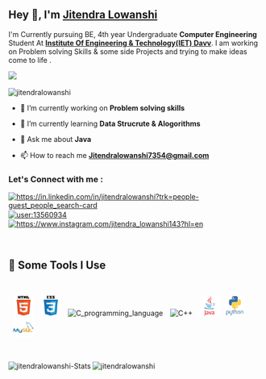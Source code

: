 <h2>Hey 👋, I'm <a href="https://github.com/jitendralowanshi" Style="none">Jitendra Lowanshi</a></h2>
<p>
I'm Currently pursuing BE, 4th year Undergraduate <strong>Computer Engineering</strong> Student At <strong><a href="https://www.ietdavv.edu.in/">Institute Of Engineering & Technology(IET) Davv</a></strong>.        I am working on Problem solving Skills & some side Projects and trying to make ideas come to life .
</p>

<a href="jitendralowanshi7354@gmnail.com"><img src="https://img.shields.io/badge/-@jitendralowanshi7354@gmail.com-D14836?style=flat-square&amp;&logo=gmail&logoColor=black"></a>&nbsp;
<p align="left"> <img src="https://komarev.com/ghpvc/?username=jitendralowanshi&label=Profile%20views&color=0e75b6&style=flat" alt="jitendralowanshi"/></p>


- 🔭 I’m currently working on **Problem solving skills**

- 🌱 I’m currently learning **Data Strucrute & Alogorithms**

- 💬 Ask me about **Java**

- 📫 How to reach me **Jitendralowanshi7354@gmail.com**
<p>   
<h3 align="left" style="bolder">Let's Connect with me :</h3>
<p align="left">
<a href="https://linkedin.com/in/jitendralowanshi?trk=people-guest_people_search-card" target="blank"><img align="center" src="https://raw.githubusercontent.com/rahuldkjain/github-profile-readme-generator/master/src/images/icons/Social/linked-in-alt.svg" alt="https://in.linkedin.com/in/jitendralowanshi?trk=people-guest_people_search-card" height="30" width="40" /></a>
<a href="https://stackoverflow.com/users/user:13560934" target="blank"><img align="center" src="https://raw.githubusercontent.com/rahuldkjain/github-profile-readme-generator/master/src/images/icons/Social/stack-overflow.svg" alt="user:13560934" height="30" width="40" /></a> 
<a href="https://instagram.com/jitendra_lowanshi143?hl=en" target="blank"><img align="center" src="https://raw.githubusercontent.com/rahuldkjain/github-profile-readme-generator/master/src/images/icons/Social/instagram.svg" alt="https://www.instagram.com/jitendra_lowanshi143?hl=en" height="30" width="40" /></a>
  
<!-- <a href="https://www.linkedin.com/in/jitendralowanshi"><img src="https://img.shields.io/badge/-@linkedin.com/in/jitendralowanshi-0077B5?style=flat-square&amp;labelColor=0077B5&amp;logo=LinkedIn&amp;link=https://www.linkedin.com/in/anuragpal02/" alt="LinkedIn Badge"></a>&nbsp;

<a href = "https://instagram.com/jitendra_lowanshi143"><img src="https://img.shields.io/badge/-@jitendra_lowanshi143-E4405F?style=flat-square&amp;&logo=instagram&logoColor=white"/></a>&nbsp;  -->
</p>&nbsp; &nbsp;
<br />
</p>
<h2>🚀 Some Tools I Use</h2>
<br />
<p align="left" heigt="30px">
<img src="https://raw.githubusercontent.com/devicons/devicon/master/icons/html5/html5-original-wordmark.svg" alt="HTML5" width="40" height="40" style="margin-left: 10px;" /> 
<img src="https://raw.githubusercontent.com/devicons/devicon/master/icons/css3/css3-original-wordmark.svg" alt="CSS3" width="40" height="40" style="margin-left: 10px;" />
<img src="https://upload.wikimedia.org/wikipedia/commons/1/18/C_Programming_Language.svg" alt="C_programming_language" width="35" height="35" style="margin-left: 10px;" />
<img src="https://upload.wikimedia.org/wikipedia/commons/3/32/C%2B%2B_logo.png" alt="C++" width="35" height="35" style="margin-left: 10px;" /> 
<img src="https://raw.githubusercontent.com/devicons/devicon/master/icons/java/java-original-wordmark.svg" alt="java" width="40" height="40" style="margin-left: 10px;" /><img src="https://raw.githubusercontent.com/devicons/devicon/master/icons/python/python-original-wordmark.svg" alt="python" width="40" height="40" style="margin-left:10px;" />
<img src="https://raw.githubusercontent.com/devicons/devicon/master/icons/mysql/mysql-original-wordmark.svg" alt="mysql" width="40" height="40" style="margin-left: 10px;" />
<!-- <img src="https://raw.githubusercontent.com/devicons/devicon/master/icons/mongodb/mongodb-original.svg" alt="mongodb" width="40" height="40" style="margin-left: 10px;" /> -->
<!-- <img src="https://raw.githubusercontent.com/devicons/devicon/master/icons/react/react-original-wordmark.svg" alt="react" width="40" height="40" />  -->
</p>
<br/>
<center> 
<p align="left"> 
  
<img src="https://github-readme-stats.vercel.app/api?username=jitendralowanshi&show_icons=true&locale=en" alt="jitendralowanshi-Stats" />
<img src="https://github-readme-stats.vercel.app/api/top-langs?username=jitendralowanshi&show_icons=true&locale=en&layout=compact" alt="jitendralowanshi" height="195px"/>
<!-- <img src="https://github-readme-stats.vercel.app/api?username=jitendralowanshi&show_icons=true&count_private=true" alt="jitendralowanshi-Stats" /


</p>
</center>

